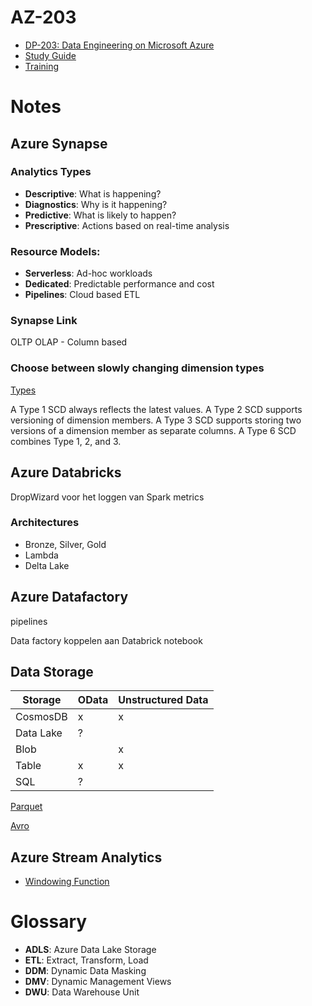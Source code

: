 # AZ-203
- [DP-203: Data Engineering on Microsoft Azure](https://learn.microsoft.com/en-us/certifications/exams/dp-203)
- [Study Guide](https://query.prod.cms.rt.microsoft.com/cms/api/am/binary/RE4MbYT)
- [Training](https://github.com/DidaCloud/dp-203)

# Notes

## Azure Synapse

### Analytics Types
- **Descriptive**: What is happening?
- **Diagnostics**: Why is it happening?
- **Predictive**: What is likely to happen?
- **Prescriptive**: Actions based on real-time analysis

### Resource Models:
- **Serverless**: Ad-hoc workloads
- **Dedicated**: Predictable performance and cost
- **Pipelines**: Cloud based ETL

### Synapse Link
OLTP
OLAP - Column based

### Choose between slowly changing dimension types
[Types](https://learn.microsoft.com/en-us/training/modules/populate-slowly-changing-dimensions-azure-synapse-analytics-pipelines/3-choose-between-dimension-types)

A Type 1 SCD always reflects the latest values.
A Type 2 SCD supports versioning of dimension members.
A Type 3 SCD supports storing two versions of a dimension member as separate columns.
A Type 6 SCD combines Type 1, 2, and 3.

## Azure Databricks

DropWizard voor het loggen van Spark metrics

### Architectures
- Bronze, Silver, Gold
- Lambda
- Delta Lake

## Azure Datafactory
pipelines

Data factory koppelen aan Databrick notebook

## Data Storage

| Storage   | OData | Unstructured Data |
| --------- | ----- | ----------------- |
| CosmosDB  |   x   |         x         |
| Data Lake |   ?   |                   |
| Blob      |       |         x         |
| Table     |   x   |         x         |
| SQL       |   ?   |                   |

[Parquet](https://parquet.apache.org/)

[Avro](https://avro.apache.org/)

## Azure Stream Analytics
- [Windowing Function](https://learn.microsoft.com/en-us/azure/stream-analytics/stream-analytics-window-functions)

# Glossary
- **ADLS**: Azure Data Lake Storage
- **ETL**: Extract, Transform, Load
- **DDM**: Dynamic Data Masking
- **DMV**: Dynamic Management Views
- **DWU**: Data Warehouse Unit
